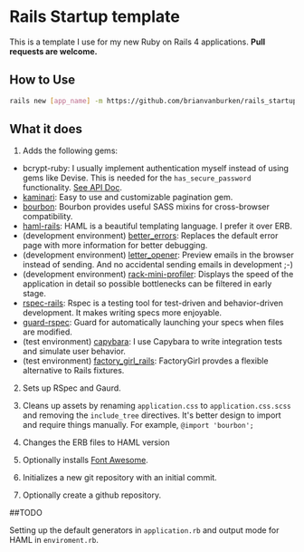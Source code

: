 # Rails Startup template

This is a template I use for my new Ruby on Rails 4 applications. **Pull requests are welcome.**

## How to Use

```bash
rails new [app_name] -m https://github.com/brianvanburken/rails_startup_template/template.rb
```

## What it does

1. Adds the following gems:
  - bcrypt-ruby: I usually implement authentication myself instead of using gems like Devise. This is needed for the `has_secure_password` functionality. [See API Doc](http://api.rubyonrails.org/classes/ActiveModel/SecurePassword/ClassMethods.html).
  - [kaminari](https://github.com/amatsuda/kaminari): Easy to use and customizable pagination gem.
  - [bourbon](http://bourbon.io/): Bourbon provides useful SASS mixins for cross-browser compatibility.
  - [haml-rails](http://haml.info): HAML is a beautiful templating language. I prefer it over ERB.
  - (development environment) [better_errors](https://github.com/charliesome/better_errors): Replaces the default error page with more information for better debugging.
  - (development environment) [letter_opener](https://github.com/ryanb/letter_opener): Preview emails in the browser instead of sending. And no accidental sending emails in development ;-)
  - (development environment) [rack-mini-profiler](https://github.com/SamSaffron/MiniProfiler/tree/master/Ruby): Displays the speed of the application in detail so possible bottlenecks can be filtered in early stage.
  - [rspec-rails](https://github.com/rspec/rspec-rails): Rspec is a testing tool for test-driven and behavior-driven development. It makes writing specs more enjoyable.
  - [guard-rspec](https://github.com/guard/guard-rspec): Guard for automatically launching your specs when files are modified.
  - (test environment) [capybara](https://github.com/jnicklas/capybara): I use Capybara to write integration tests and simulate user behavior.
  - (test environment) [factory_girl_rails](https://github.com/thoughtbot/factory_girl): FactoryGirl provdes a flexible alternative to Rails fixtures.

2. Sets up RSpec and Gaurd.

3. Cleans up assets by renaming `application.css` to `application.css.scss` and removing the `include_tree` directives. It's better design to import and require things manually. For example, `@import 'bourbon';`

4. Changes the ERB files to HAML version

5. Optionally installs [Font Awesome](http://fortawesome.github.io/Font-Awesome/).

6. Initializes a new git repository with an initial commit.

7. Optionally create a github repository.

##TODO

Setting up the default generators in `application.rb` and output mode for HAML in `enviroment.rb`.
